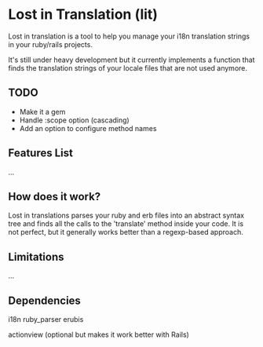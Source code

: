 # Lost in Translation (lit)

Lost in translation is a tool to help you manage your i18n translation strings in your ruby/rails projects.

It's still under heavy development but it currently implements a function that finds the translation strings of your locale files that are not used anymore.

## TODO

 * Make it a gem
 * Handle :scope option (cascading)
 * Add an option to configure method names


## Features List

...

## How does it work?

Lost in translations parses your ruby and erb files into an abstract syntax tree and finds all the calls to the 'translate' method inside your code. It is not perfect, but it generally works better than a regexp-based approach. 

## Limitations

...

## Dependencies

i18n
ruby_parser
erubis

actionview (optional but makes it work better with Rails)
